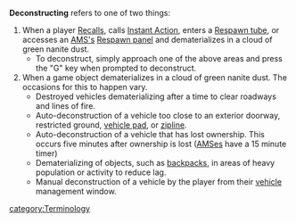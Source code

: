 **Deconstructing** refers to one of two things:

1.  When a player [Recalls](Recall.md), calls [Instant
    Action](Instant_Action.md), enters a [Respawn
    tube](Respawn_tube.md), or accesses an
    [AMS's](Advanced_Mobile_Station.md) [Respawn
    panel](Respawn_panel.md) and dematerializes in a cloud of
    green nanite dust.
    - To deconstruct, simply approach one of the above areas and press
      the "G" key when prompted to deconstruct.
2.  When a game object dematerializes in a cloud of green nanite dust.
    The occasions for this to happen vary.
    - Destroyed vehicles dematerializing after a time to clear
      roadways and lines of fire.
    - Auto-deconstruction of a vehicle too close to an exterior
      doorway, restricted ground, [vehicle
      pad](Vehicle_Terminal.md), or
      [zipline](zipline.md).
    - Auto-deconstruction of a vehicle that has lost ownership. This
      occurs five minutes after ownership is lost
      ([AMSes](AMS.md) have a 15 minute timer)
    - Dematerializing of objects, such as
      [backpacks](backpack.md), in areas of heavy population
      or activity to reduce lag.
    - Manual deconstruction of a vehicle by the player from their
      [vehicle](vehicle.md) management window.

[category:Terminology](category:Terminology.md)
